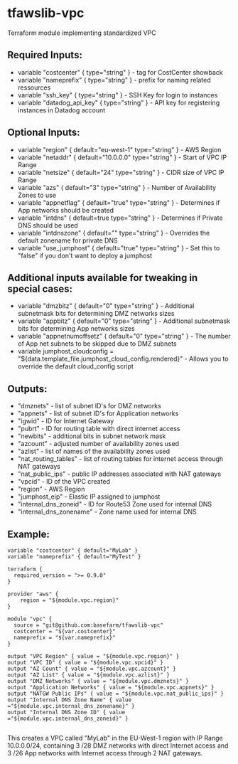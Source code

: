 # tfawslib-vpc
Terraform module implementing standardized VPC

## Required Inputs:  
+ variable "costcenter" { type="string" } - tag for CostCenter showback
+ variable "nameprefix" { type="string" } - prefix for naming related ressources
+ variable "ssh_key" { type="string" } - SSH Key for login to instances
+ variable "datadog_api_key" { type="string" } - API key for registering instances in Datadog account

## Optional Inputs:
+ variable "region" { default="eu-west-1" type="string" } - AWS Region
+ variable "netaddr" { default="10.0.0.0" type="string" } - Start of VPC IP Range
+ variable "netsize" { default="24" type="string" } - CIDR size of VPC IP Range
+ variable "azs" { default="3" type="string" } - Number of Availability Zones to use
+ variable "appnetflag" { default="true" type="string" } - Determines if App networks should be created
+ variable "intdns" { default=true type="string" } - Determines if Private DNS should be used
+ variable "intdnszone" { default="" type="string" } - Overrides the default zonename for private DNS
+ variable "use_jumphost" { default="true" type="string" } - Set this to "false" if you don't want to deploy a jumphost

## Additional inputs available for tweaking in special cases:
+ variable "dmzbitz" { default="0" type="string" } - Additional subnetmask bits for determining DMZ networks sizes
+ variable "appbitz" { default="0" type="string" } - Additional subnetmask bits for determining App networks sizes
+ variable "appnetnumoffsetz" { default="0" type="string" } - The number of App net subnets to be skipped due to DMZ subnets
+ variable jumphost_cloudconfig = "${data.template_file.jumphost_cloud_config.rendered}" - Allows you to override the default cloud_config script



## Outputs:  
+ "dmznets" - list of subnet ID's for DMZ networks  
+ "appnets" - list of subnet ID's for Application networks  
+ "igwid" - ID for Internet Gateway  
+ "pubrt" - ID for routing table with direct internet access  
+ "newbits" - additional bits in subnet network mask  
+ "azcount" - adjusted number of availability zones used  
+ "azlist" - list of names of the availability zones used  
+ "nat_routing_tables" - list of routing tables for internet access through NAT gateways  
+ "nat_public_ips" - public IP addresses associated with NAT gateways  
+ "vpcid" - ID of the VPC created  
+ "region" - AWS Region
+ "jumphost_eip" - Elastic IP assigned to jumphost
+ "internal_dns_zoneid" - ID for Route53 Zone used for internal DNS
+ "internal_dns_zonename" - Zone name used for internal DNS


## Example:
```hcl
variable "costcenter" { default="MyLab" }  
variable "nameprefix" { default="MyTest" }  
  
terraform {
  required_version = ">= 0.9.0"
}

provider "aws" {
    region = "${module.vpc.region}"
}

module "vpc" {  
  source = "git@github.com:basefarm/tfawslib-vpc"  
  costcenter = "${var.costcenter}"  
  nameprefix = "${var.nameprefix}"  
}

output "VPC Region" { value = "${module.vpc.region}" }
output "VPC ID" { value = "${module.vpc.vpcid}" }
output "AZ Count" { value = "${module.vpc.azcount}" }
output "AZ List" { value = "${module.vpc.azlist}" }
output "DMZ Networks" { value = "${module.vpc.dmznets}" }
output "Application Networks" { value = "${module.vpc.appnets}" }
output "NATGW Public IPs" { value = "${module.vpc.nat_public_ips}" }
output "Internal DNS Zone Name" { value ="${module.vpc.internal_dns_zonename}" }
output "Internal DNS Zone ID" { value ="${module.vpc.internal_dns_zoneid}" }
  
```
This creates a VPC called "MyLab" in the EU-West-1 region with IP Range 10.0.0.0/24, containing 3 /28 DMZ networks with direct Internet access and 3 /26 App networks with Internet access through 2 NAT gateways.
   
